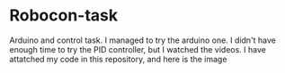 # Robocon-task 
Arduino and control task. I managed to try the arduino one. I didn't have enough time to try the PID controller, but I watched the videos. I have attatched my code in this repository, and here is the image

